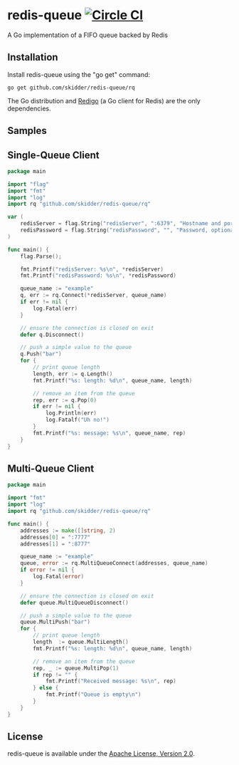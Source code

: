 redis-queue [![Circle CI](https://circleci.com/gh/skidder/redis-queue.png?style=badge)](https://circleci.com/gh/skidder/redis-queue)
===========

A Go implementation of a FIFO queue backed by Redis


Installation
------------

Install redis-queue using the "go get" command:

    go get github.com/skidder/redis-queue/rq

The Go distribution and [Redigo](https://github.com/garyburd/redigo) (a Go client for Redis) are the only dependencies.


Samples
-------

## Single-Queue Client

```go
package main

import "flag"
import "fmt"
import "log"
import rq "github.com/skidder/redis-queue/rq"

var (
	redisServer = flag.String("redisServer", ":6379", "Hostname and port for the Redis server")
	redisPassword = flag.String("redisPassword", "", "Password, optional")
)

func main() {
	flag.Parse();

	fmt.Printf("redisServer: %s\n", *redisServer)
	fmt.Printf("redisPassword: %s\n", *redisPassword)

	queue_name := "example"
	q, err := rq.Connect(*redisServer, queue_name)
	if err != nil {
		log.Fatal(err)
	}

	// ensure the connection is closed on exit
	defer q.Disconnect()

	// push a simple value to the queue
	q.Push("bar")
	for {
		// print queue length
		length, err := q.Length()
		fmt.Printf("%s: length: %d\n", queue_name, length)

		// remove an item from the queue
		rep, err := q.Pop(0)
		if err != nil {
			log.Println(err)
			log.Fatalf("Uh no!")
		}
		fmt.Printf("%s: message: %s\n", queue_name, rep)
	}
}
```

## Multi-Queue Client

```go
package main

import "fmt"
import "log"
import rq "github.com/skidder/redis-queue/rq"

func main() {
	addresses := make([]string, 2)
	addresses[0] = ":7777"
	addresses[1] = ":8777"

	queue_name := "example"
	queue, error := rq.MultiQueueConnect(addresses, queue_name)
	if error != nil {
		log.Fatal(error)
	}

	// ensure the connection is closed on exit
	defer queue.MultiQueueDisconnect()

	// push a simple value to the queue
	queue.MultiPush("bar")
	for {
		// print queue length
		length  := queue.MultiLength()
		fmt.Printf("%s: length: %d\n", queue_name, length)

		// remove an item from the queue
		rep, _ := queue.MultiPop(1)
		if rep != "" {
			fmt.Printf("Received message: %s\n", rep)
		} else {
			fmt.Printf("Queue is empty\n")
		}
	}
}
```


License
-------

redis-queue is available under the [Apache License, Version 2.0](http://www.apache.org/licenses/LICENSE-2.0.html).
